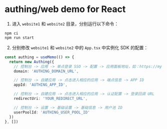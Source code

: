 # authing/web demo for React

1. 进入 `website1` 和 `website2` 目录，分别运行以下命令：

``` shell
npm ci
npm run start
```

2. 分别修改 `website1` 和 `website2` 中的 `App.tsx` 中实例化 SDK 的配置：

``` typescript
const authing = useMemo(() => {
  return new Authing({
    // 控制台 -> 应用 -> 单点登录 SSO -> 配置 -> 应用面板地址，如：https://my-awesome-sso.authing.cn
    domain: 'AUTHING_DOMAIN_URL',

    // 控制台 -> 自建应用 -> 点击进入相应的应用 -> 端点信息 -> APP ID
    appId: 'AUTHING_APP_ID',

    // 控制台 -> 自建应用 -> 点击进入相应的应用 -> 认证配置 -> 登录回调 URL
    redirectUri: 'YOUR_REDIRECT_URL',

    // 控制台 -> 设置 -> 基础设置 -> 基础信息 -> 用户池 ID
    userPoolId: 'AUTHING_USER_POOL_ID'
  })
}, [])
```
